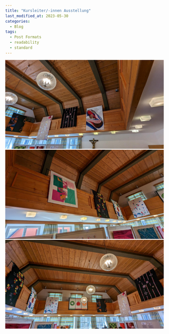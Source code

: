 ```yaml
---
title: "Kursleiter/-innen Ausstellung"
last_modified_at: 2023-05-30
categories:
  - Blog
tags:
  - Post Formats
  - readability
  - standard
---
```


![1](/assets/images/2023-05/9_evOrHRqEwODYC645B2.jpg)
![2](/assets/images/2023-05/9f3AJ-jbY4jzpS87vaeR.jpg)
![3](/assets/images/2023-05/oMrNCA_gujyVCxx0gf-3.jpg)